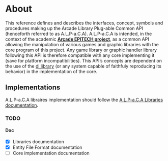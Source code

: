 # About

This reference defines and describes the interfaces, concept, symbols and procedures making up the Arcade Library Plug-able Common API (henceforth referred to as A.L.P-a.C.A). A.L.P-a.C.A is intended, in the context of the academic **[Arcade EPITECH project](https://intra.epitech.eu/module/2018/B-OOP-400/PAR-4-1/acti-322760/project/file/B-OOP-400_arcade.pdf)**, as a common API allowing the manipulation of various games and graphic libraries with the core program of this project. Any game library or graphic handler library following this API is therefore compatible with any core implementing it (save for platform incompatibilities). This API’s concepts are dependent on the use of the [dl library](http://tldp.org/HOWTO/Program-Library-HOWTO/dl-libraries.html) (or any system capable of faithfuly reproducing its behavior) in the implementation of the core.

## Implementations

A.L.P-a.C.A libraires implementation should follow the [A.L.P-a.C.A Libraries documentation](arcade_libraries.md).

### TODO

#### Doc

- [x] Libraries documentation
- [x] Entity File Format documentation
- [ ] Core implementation documentation
